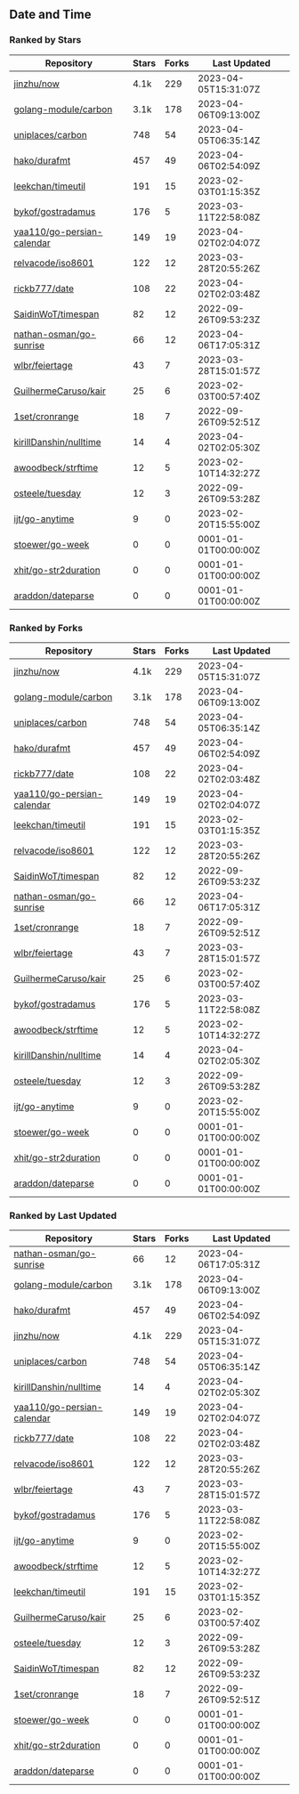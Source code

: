 ## Date and Time

### Ranked by Stars

| Repository | Stars | Forks | Last Updated |
|------------|-------|-------|--------------|
| [jinzhu/now](https://github.com/jinzhu/now) | 4.1k | 229 | 2023-04-05T15:31:07Z |
| [golang-module/carbon](https://github.com/golang-module/carbon) | 3.1k | 178 | 2023-04-06T09:13:00Z |
| [uniplaces/carbon](https://github.com/uniplaces/carbon) | 748 | 54 | 2023-04-05T06:35:14Z |
| [hako/durafmt](https://github.com/hako/durafmt) | 457 | 49 | 2023-04-06T02:54:09Z |
| [leekchan/timeutil](https://github.com/leekchan/timeutil) | 191 | 15 | 2023-02-03T01:15:35Z |
| [bykof/gostradamus](https://github.com/bykof/gostradamus) | 176 | 5 | 2023-03-11T22:58:08Z |
| [yaa110/go-persian-calendar](https://github.com/yaa110/go-persian-calendar) | 149 | 19 | 2023-04-02T02:04:07Z |
| [relvacode/iso8601](https://github.com/relvacode/iso8601) | 122 | 12 | 2023-03-28T20:55:26Z |
| [rickb777/date](https://github.com/rickb777/date) | 108 | 22 | 2023-04-02T02:03:48Z |
| [SaidinWoT/timespan](https://github.com/SaidinWoT/timespan) | 82 | 12 | 2022-09-26T09:53:23Z |
| [nathan-osman/go-sunrise](https://github.com/nathan-osman/go-sunrise) | 66 | 12 | 2023-04-06T17:05:31Z |
| [wlbr/feiertage](https://github.com/wlbr/feiertage) | 43 | 7 | 2023-03-28T15:01:57Z |
| [GuilhermeCaruso/kair](https://github.com/GuilhermeCaruso/kair) | 25 | 6 | 2023-02-03T00:57:40Z |
| [1set/cronrange](https://github.com/1set/cronrange) | 18 | 7 | 2022-09-26T09:52:51Z |
| [kirillDanshin/nulltime](https://github.com/kirillDanshin/nulltime) | 14 | 4 | 2023-04-02T02:05:30Z |
| [awoodbeck/strftime](https://github.com/awoodbeck/strftime) | 12 | 5 | 2023-02-10T14:32:27Z |
| [osteele/tuesday](https://github.com/osteele/tuesday) | 12 | 3 | 2022-09-26T09:53:28Z |
| [ijt/go-anytime](https://github.com/ijt/go-anytime) | 9 | 0 | 2023-02-20T15:55:00Z |
| [stoewer/go-week](https://github.com/stoewer/go-week) | 0 | 0 | 0001-01-01T00:00:00Z |
| [xhit/go-str2duration](https://github.com/xhit/go-str2duration) | 0 | 0 | 0001-01-01T00:00:00Z |
| [araddon/dateparse](https://github.com/araddon/dateparse) | 0 | 0 | 0001-01-01T00:00:00Z |

### Ranked by Forks

| Repository | Stars | Forks | Last Updated |
|------------|-------|-------|--------------|
| [jinzhu/now](https://github.com/jinzhu/now) | 4.1k | 229 | 2023-04-05T15:31:07Z |
| [golang-module/carbon](https://github.com/golang-module/carbon) | 3.1k | 178 | 2023-04-06T09:13:00Z |
| [uniplaces/carbon](https://github.com/uniplaces/carbon) | 748 | 54 | 2023-04-05T06:35:14Z |
| [hako/durafmt](https://github.com/hako/durafmt) | 457 | 49 | 2023-04-06T02:54:09Z |
| [rickb777/date](https://github.com/rickb777/date) | 108 | 22 | 2023-04-02T02:03:48Z |
| [yaa110/go-persian-calendar](https://github.com/yaa110/go-persian-calendar) | 149 | 19 | 2023-04-02T02:04:07Z |
| [leekchan/timeutil](https://github.com/leekchan/timeutil) | 191 | 15 | 2023-02-03T01:15:35Z |
| [relvacode/iso8601](https://github.com/relvacode/iso8601) | 122 | 12 | 2023-03-28T20:55:26Z |
| [SaidinWoT/timespan](https://github.com/SaidinWoT/timespan) | 82 | 12 | 2022-09-26T09:53:23Z |
| [nathan-osman/go-sunrise](https://github.com/nathan-osman/go-sunrise) | 66 | 12 | 2023-04-06T17:05:31Z |
| [1set/cronrange](https://github.com/1set/cronrange) | 18 | 7 | 2022-09-26T09:52:51Z |
| [wlbr/feiertage](https://github.com/wlbr/feiertage) | 43 | 7 | 2023-03-28T15:01:57Z |
| [GuilhermeCaruso/kair](https://github.com/GuilhermeCaruso/kair) | 25 | 6 | 2023-02-03T00:57:40Z |
| [bykof/gostradamus](https://github.com/bykof/gostradamus) | 176 | 5 | 2023-03-11T22:58:08Z |
| [awoodbeck/strftime](https://github.com/awoodbeck/strftime) | 12 | 5 | 2023-02-10T14:32:27Z |
| [kirillDanshin/nulltime](https://github.com/kirillDanshin/nulltime) | 14 | 4 | 2023-04-02T02:05:30Z |
| [osteele/tuesday](https://github.com/osteele/tuesday) | 12 | 3 | 2022-09-26T09:53:28Z |
| [ijt/go-anytime](https://github.com/ijt/go-anytime) | 9 | 0 | 2023-02-20T15:55:00Z |
| [stoewer/go-week](https://github.com/stoewer/go-week) | 0 | 0 | 0001-01-01T00:00:00Z |
| [xhit/go-str2duration](https://github.com/xhit/go-str2duration) | 0 | 0 | 0001-01-01T00:00:00Z |
| [araddon/dateparse](https://github.com/araddon/dateparse) | 0 | 0 | 0001-01-01T00:00:00Z |

### Ranked by Last Updated

| Repository | Stars | Forks | Last Updated |
|------------|-------|-------|--------------|
| [nathan-osman/go-sunrise](https://github.com/nathan-osman/go-sunrise) | 66 | 12 | 2023-04-06T17:05:31Z |
| [golang-module/carbon](https://github.com/golang-module/carbon) | 3.1k | 178 | 2023-04-06T09:13:00Z |
| [hako/durafmt](https://github.com/hako/durafmt) | 457 | 49 | 2023-04-06T02:54:09Z |
| [jinzhu/now](https://github.com/jinzhu/now) | 4.1k | 229 | 2023-04-05T15:31:07Z |
| [uniplaces/carbon](https://github.com/uniplaces/carbon) | 748 | 54 | 2023-04-05T06:35:14Z |
| [kirillDanshin/nulltime](https://github.com/kirillDanshin/nulltime) | 14 | 4 | 2023-04-02T02:05:30Z |
| [yaa110/go-persian-calendar](https://github.com/yaa110/go-persian-calendar) | 149 | 19 | 2023-04-02T02:04:07Z |
| [rickb777/date](https://github.com/rickb777/date) | 108 | 22 | 2023-04-02T02:03:48Z |
| [relvacode/iso8601](https://github.com/relvacode/iso8601) | 122 | 12 | 2023-03-28T20:55:26Z |
| [wlbr/feiertage](https://github.com/wlbr/feiertage) | 43 | 7 | 2023-03-28T15:01:57Z |
| [bykof/gostradamus](https://github.com/bykof/gostradamus) | 176 | 5 | 2023-03-11T22:58:08Z |
| [ijt/go-anytime](https://github.com/ijt/go-anytime) | 9 | 0 | 2023-02-20T15:55:00Z |
| [awoodbeck/strftime](https://github.com/awoodbeck/strftime) | 12 | 5 | 2023-02-10T14:32:27Z |
| [leekchan/timeutil](https://github.com/leekchan/timeutil) | 191 | 15 | 2023-02-03T01:15:35Z |
| [GuilhermeCaruso/kair](https://github.com/GuilhermeCaruso/kair) | 25 | 6 | 2023-02-03T00:57:40Z |
| [osteele/tuesday](https://github.com/osteele/tuesday) | 12 | 3 | 2022-09-26T09:53:28Z |
| [SaidinWoT/timespan](https://github.com/SaidinWoT/timespan) | 82 | 12 | 2022-09-26T09:53:23Z |
| [1set/cronrange](https://github.com/1set/cronrange) | 18 | 7 | 2022-09-26T09:52:51Z |
| [stoewer/go-week](https://github.com/stoewer/go-week) | 0 | 0 | 0001-01-01T00:00:00Z |
| [xhit/go-str2duration](https://github.com/xhit/go-str2duration) | 0 | 0 | 0001-01-01T00:00:00Z |
| [araddon/dateparse](https://github.com/araddon/dateparse) | 0 | 0 | 0001-01-01T00:00:00Z |

